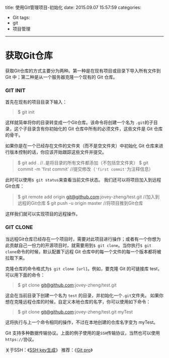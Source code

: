 title: 使用Git管理项目-初始化
date: 2015.09.07 15:57:59
categories:
- Git
tags:
- git
- 项目管理
---
# 获取Git仓库
获取Git仓库的方式主要分为两种。第一种是在现有项目或目录下导入所有文件到 Git 中；第二种是从一个服务器克隆一个现有的 Git 仓库。

### GIT INIT
首先在现有的项目目录下输入：
> $ git init

这样就简单将你的目录转变成一个Git仓库。该命令将创建一个名为 `.git`的子目录，这个子目录含有你初始化的 Git 仓库中所有的必须文件，这些文件是 Git 仓库的骨干。

如果你是在一个已经存在文件的文件夹（而不是空文件夹）中初始化 Git 仓库来进行版本控制的话，你应该开始跟踪这些文件并提交。
> $ git add .  //`.`是将目录的所有文件都添加（不包括空文件夹）
$ git commit -m 'first commit'  //提交修改（`'first commit'`为注释信息）

此时可以使用`$ git status`来查看当前文件状态。
我们还可以将项目加入到远程Git仓库：
>$ git remote add origin git@github.com:jovey-zheng/test.git  //加入到远程的Git仓库
$ git push -u origin master  //将项目推到Git仓库

这样我们就可以实现项目的远程操作。

### GIT CLONE
当远程Git仓库已经存在一个项目时，需要对此项目进行操作；或者有一个你想为此贡献自己一份力的开源项目时，就需要用到`$ git clone`。当你执行`$ git clone`命令的时候，默认配置下远程 Git 仓库中的每一个文件的每一个版本都将被拉取下来。

克隆仓库的命令格式为`$ git clone [url]`。例如，要克隆 Git 的可链接库 test，可以用下面的命令：
> $ git clone git@github.com:jovey-zheng/test.git

这会在当前目录下创建一个名为 `test` 的目录，并初始化一个`.git`文件夹。
如果你想在克隆远程仓库的时候，自定义本地仓库的名字，你可以使用如下命令：
> $ git clone git@github.com:jovey-zheng/test.git myTest

这将执行与上一个命令相同的操作，不过在本地创建的仓库名字变为 myTest。

Git 支持多种数据传输协议。上面的例子使用的是`SSH`传输协议，当然也可以使用`https://`协议。

关于SSH：《[SSH key生成](http://www.jianshu.com/p/697fe0815689)》
推荐：《[Git pro](http://git-scm.com/book/zh/v2)》